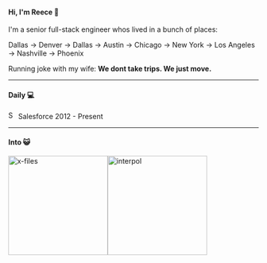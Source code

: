  <h4>Hi, I'm Reece 👋</h4>
<p>I'm a senior full-stack engineer whos lived in a bunch of places:</p>
<p>Dallas -> Denver -> Dallas -> Austin -> Chicago -> New York -> Los Angeles -> Nashville -> Phoenix</p>
<p>Running joke with my wife: <strong>We dont take trips.  We just move.</strong></p>

<hr />

<h4>Daily 💻</h4>
<img src="https://avatars.githubusercontent.com/u/453694?v=4" alt="Salesforce logo" width="16" height="16" /> Salesforce 2012 - Present

<hr />

<h4>Into 😺</h4>

<section style="display:flex">
  <img src="https://media.giphy.com/media/GQw1KOoqGBpGU/giphy.gif" alt="x-files" width="200" />
  <img src="https://media.pitchfork.com/photos/5929b97913d197565213ae72/59424c77.jpg" alt="interpol" width="200" />
</section>
